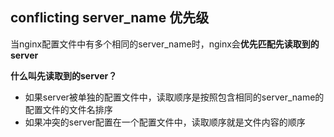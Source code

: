 ## conflicting server_name 优先级

当nginx配置文件中有多个相同的server_name时，nginx会**优先匹配先读取到的server**

**什么叫先读取到的server？**
* 如果server被单独的配置文件中，读取顺序是按照包含相同的server_name的配置文件的文件名排序
* 如果冲突的server配置在一个配置文件中，读取顺序就是文件内容的顺序
